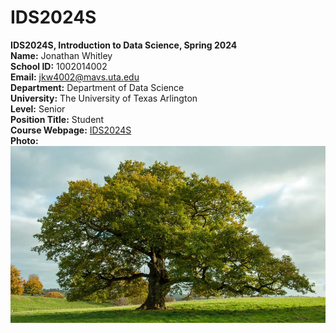 # IDS2024S

**IDS2024S, Introduction to Data Science, Spring 2024**  
**Name:** Jonathan Whitley  
**School ID:** 1002014002    
**Email:** jkw4002@mavs.uta.edu  
**Department:** Department of Data Science   
**University:** The University of Texas Arlington  
**Level:** Senior    
**Position Title:** Student    
**Course Webpage:** [IDS2024S](www.cdslab.org/IDS2024S)     
**Photo:** 
![image](Tree.webp)  
